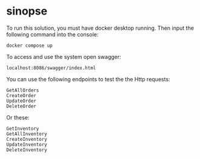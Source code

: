 # sinopse
To run this solution, you must have docker desktop running.
Then input the following command into the console:
```
docker compose up
```
To access and use the system open swagger:
```
localhost:8086/swagger/index.html
```
You can use the following endpoints to test the the Http requests:
```
GetAllOrders
CreateOrder
UpdateOrder
DeleteOrder
```
Or these:
```
GetInventory
GetAllInventory
CreateInventory
UpdateInventory
DeleteInventory
```
